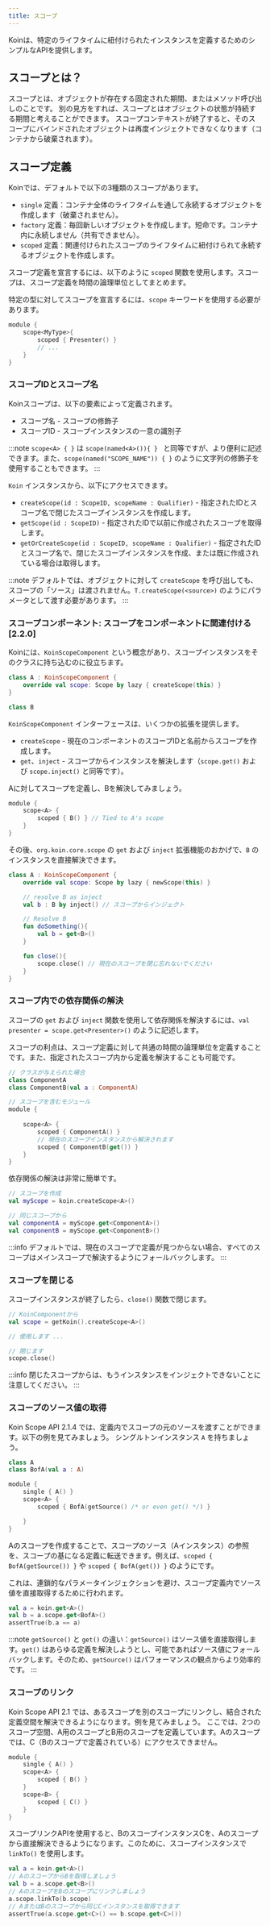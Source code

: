 ```yaml
---
title: スコープ
---
```


Koinは、特定のライフタイムに紐付けられたインスタンスを定義するためのシンプルなAPIを提供します。

## スコープとは？

スコープとは、オブジェクトが存在する固定された期間、またはメソッド呼び出しのことです。
別の見方をすれば、スコープとはオブジェクトの状態が持続する期間と考えることができます。
スコープコンテキストが終了すると、そのスコープにバインドされたオブジェクトは再度インジェクトできなくなります（コンテナから破棄されます）。

## スコープ定義

Koinでは、デフォルトで以下の3種類のスコープがあります。

- `single` 定義：コンテナ全体のライフタイムを通して永続するオブジェクトを作成します（破棄されません）。
- `factory` 定義：毎回新しいオブジェクトを作成します。短命です。コンテナ内に永続しません（共有できません）。
- `scoped` 定義：関連付けられたスコープのライフタイムに紐付けられて永続するオブジェクトを作成します。

スコープ定義を宣言するには、以下のように `scoped` 関数を使用します。スコープは、スコープ定義を時間の論理単位としてまとめます。

特定の型に対してスコープを宣言するには、`scope` キーワードを使用する必要があります。

```kotlin
module {
    scope<MyType>{
        scoped { Presenter() }
        // ...
    }
}
```

### スコープIDとスコープ名

Koinスコープは、以下の要素によって定義されます。

- スコープ名 - スコープの修飾子
- スコープID - スコープインスタンスの一意の識別子

:::note
 `scope<A> { }` は `scope(named<A>()){ } ` と同等ですが、より便利に記述できます。また、`scope(named("SCOPE_NAME")) { }` のように文字列の修飾子を使用することもできます。
:::

`Koin` インスタンスから、以下にアクセスできます。

- `createScope(id : ScopeID, scopeName : Qualifier)` - 指定されたIDとスコープ名で閉じたスコープインスタンスを作成します。
- `getScope(id : ScopeID)` - 指定されたIDで以前に作成されたスコープを取得します。
- `getOrCreateScope(id : ScopeID, scopeName : Qualifier)` - 指定されたIDとスコープ名で、閉じたスコープインスタンスを作成、または既に作成されている場合は取得します。

:::note
 デフォルトでは、オブジェクトに対して `createScope` を呼び出しても、スコープの「ソース」は渡されません。`T.createScope(<source>)` のようにパラメータとして渡す必要があります。
:::

### スコープコンポーネント: スコープをコンポーネントに関連付ける [2.2.0]

Koinには、`KoinScopeComponent` という概念があり、スコープインスタンスをそのクラスに持ち込むのに役立ちます。

```kotlin
class A : KoinScopeComponent {
    override val scope: Scope by lazy { createScope(this) }
}

class B
```

`KoinScopeComponent` インターフェースは、いくつかの拡張を提供します。
- `createScope` - 現在のコンポーネントのスコープIDと名前からスコープを作成します。
- `get`、`inject` - スコープからインスタンスを解決します（`scope.get()` および `scope.inject()` と同等です）。

Aに対してスコープを定義し、Bを解決してみましょう。

```kotlin
module {
    scope<A> {
        scoped { B() } // Tied to A's scope
    }
}
```

その後、`org.koin.core.scope` の `get` および `inject` 拡張機能のおかげで、`B` のインスタンスを直接解決できます。

```kotlin
class A : KoinScopeComponent {
    override val scope: Scope by lazy { newScope(this) }

    // resolve B as inject
    val b : B by inject() // スコープからインジェクト

    // Resolve B
    fun doSomething(){
        val b = get<B>()
    }

    fun close(){
        scope.close() // 現在のスコープを閉じ忘れないでください
    }
}
```

### スコープ内での依存関係の解決

スコープの `get` および `inject` 関数を使用して依存関係を解決するには、`val presenter = scope.get<Presenter>()` のように記述します。

スコープの利点は、スコープ定義に対して共通の時間の論理単位を定義することです。また、指定されたスコープ内から定義を解決することも可能です。

```kotlin
// クラスが与えられた場合
class ComponentA
class ComponentB(val a : ComponentA)

// スコープを含むモジュール
module {
    
    scope<A> {
        scoped { ComponentA() }
        // 現在のスコープインスタンスから解決されます
        scoped { ComponentB(get()) }
    }
}
```

依存関係の解決は非常に簡単です。

```kotlin
// スコープを作成
val myScope = koin.createScope<A>()

// 同じスコープから
val componentA = myScope.get<ComponentA>()
val componentB = myScope.get<ComponentB>()
```

:::info
 デフォルトでは、現在のスコープで定義が見つからない場合、すべてのスコープはメインスコープで解決するようにフォールバックします。
:::

### スコープを閉じる

スコープインスタンスが終了したら、`close()` 関数で閉じます。

```kotlin
// KoinComponentから
val scope = getKoin().createScope<A>()

// 使用します ...

// 閉じます
scope.close()
```

:::info
 閉じたスコープからは、もうインスタンスをインジェクトできないことに注意してください。
:::

### スコープのソース値の取得

Koin Scope API 2.1.4 では、定義内でスコープの元のソースを渡すことができます。以下の例を見てみましょう。
シングルトンインスタンス `A` を持ちましょう。

```kotlin
class A
class BofA(val a : A)

module {
    single { A() }
    scope<A> {
        scoped { BofA(getSource() /* or even get() */) }

    }
}
```

Aのスコープを作成することで、スコープのソース（Aインスタンス）の参照を、スコープの基になる定義に転送できます。例えば、`scoped { BofA(getSource()) }` や `scoped { BofA(get()) }` のようにです。

これは、連鎖的なパラメータインジェクションを避け、スコープ定義内でソース値を直接取得するために行われます。

```kotlin
val a = koin.get<A>()
val b = a.scope.get<BofA>()
assertTrue(b.a == a)
```

:::note
 `getSource()` と `get()` の違い：`getSource()` はソース値を直接取得します。`get()` はあらゆる定義を解決しようとし、可能であればソース値にフォールバックします。そのため、`getSource()` はパフォーマンスの観点からより効率的です。
:::

### スコープのリンク

Koin Scope API 2.1 では、あるスコープを別のスコープにリンクし、結合された定義空間を解決できるようになります。例を見てみましょう。
ここでは、2つのスコープ空間、A用のスコープとB用のスコープを定義しています。Aのスコープでは、C（Bのスコープで定義されている）にアクセスできません。

```kotlin
module {
    single { A() }
    scope<A> {
        scoped { B() }
    }
    scope<B> {
        scoped { C() }
    }
}
```

スコープリンクAPIを使用すると、BのスコープインスタンスCを、Aのスコープから直接解決できるようになります。このために、スコープインスタンスで `linkTo()` を使用します。

```kotlin
val a = koin.get<A>()
// AのスコープからBを取得しましょう
val b = a.scope.get<B>()
// AのスコープをBのスコープにリンクしましょう
a.scope.linkTo(b.scope)
// AまたはBのスコープから同じCインスタンスを取得できます
assertTrue(a.scope.get<C>() == b.scope.get<C>())